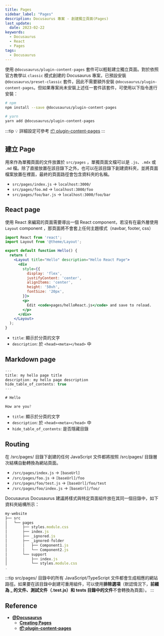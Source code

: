 ```yaml
---
title: Pages
sidebar_label: "Pages"
description: Docusaurus 專案 - 創建獨立頁面(Pages)
last_update:
  date: 2023-02-22
keywords:
  - Docusaurus
  - React
  - Pages
tags:
  - Docusaurus
---
```



使用 `@docusaurus/plugin-content-pages` 套件可以輕鬆建立獨立頁面。對於依照官方教學以 `classic` 模式創建的 Docusaurus 專案，已預設安裝 `@docusaurus/preset-classic` 套件，因此不需要額外安裝 `@docusaurus/plugin-content-pages`。但如果專案尚未安裝上述任一套件該套件，可使用以下指令進行安裝：
```bash
# npm
npm install --save @docusaurus/plugin-content-pages

# yarn
yarn add @docusaurus/plugin-content-pages
```

:::tip
💡 詳細設定可參考 [📦 plugin-content-pages](https://docusaurus.io/docs/api/plugins/@docusaurus/plugin-content-pages)
:::

## **建立 Page**

用來作為單獨頁面的文件放置於 `src/pages` ，單獨頁面文檔可以是 `.js`、`.mdx` 或 `.md` 檔。除了直接放置在該目錄下之外，也可以在該目錄下創建資料夾，並將頁面檔案放置在裡面，最終的頁面路徑會包含資料夾的名稱。

- `src/pages/index.js` → `localhost:3000/`
- `src/pages/foo.md` → `localhost:3000/foo`
- `src/pages/foo/bar.js` → `localhost:3000/foo/bar`

## **React page**

使用 React 來編寫的頁面需要導出一個 React component，若沒有在最外層使用 `Layout` component ，那頁面將不會套上任何主題樣式（navbar, footer, css）

```jsx
import React from 'react';
import Layout from '@theme/Layout';

export default function Hello() {
  return (
    <Layout title="Hello" description="Hello React Page">
      <div
        style={{
          display: 'flex',
          justifyContent: 'center',
          alignItems: 'center',
          height: '50vh',
          fontSize: '20px',
        }}>
        <p>
          Edit <code>pages/helloReact.js</code> and save to reload.
        </p>
      </div>
    </Layout>
  );
}
```

- `title`: 顯示於分頁的文字
- `description`: 於 ```<head><meta></head>``` 中

## **Markdown page**

```jsx
---
title: my hello page title
description: my hello page description
hide_table_of_contents: true
---

# Hello

How are you?
```

- `title`: 顯示於分頁的文字
- `description`: 於 ```<head><meta></head>``` 中
- `hide_table_of_contents`: 是否隱藏目錄

## **Routing**

在 /src/pages/ 目錄下創建的任何 JavaScript 文件都將按照 /src/pages/ 目錄層次結構自動轉換為網站頁面。

- `/src/pages/index.js` → `[baseUrl]`
- `/src/pages/foo.js` → `[baseUrl]/foo`
- `/src/pages/foo/test.js` → `[baseUrl]/foo/test`
- `/src/pages/foo/index.js` → `[baseUrl]/foo/`

Docusaurus Docusaurus 建議將樣式與特定頁面組件放在其同一個目錄中，如下資料夾結構所示：

```jsx
my-website
├── src
│   └── pages
│       ├── styles.module.css
│       ├── index.js
│       ├── _ignored.js
│       ├── _ignored-folder
│       │   ├── Component1.js
│       │   └── Component2.js
│       └── support
│           ├── index.js
│           └── styles.module.css
.
```

:::tip
src/pages/ 目錄中的所有 JavaScript/TypeScript 文件都會生成相應的網站路徑。如果要在該目錄中創建可重用組件，可以使用**排除選項**（默認情況下，**前綴為 _ 的文件、測試文件（.test.js）和 tests 目錄中的文件**不會轉換為頁面）。
:::

## **Reference**
- **[@Docusaurus](https://docusaurus.io/)**
  - **[Creating Pages](https://docusaurus.io/docs/creating-pages)**
  - **[📦 plugin-content-pages](https://docusaurus.io/docs/api/plugins/@docusaurus/plugin-content-pages)**